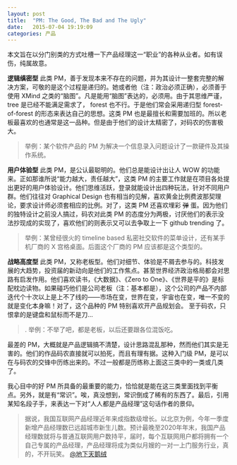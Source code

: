 ```yaml
---
layout: post
title:  "PM: The Good, The Bad and The Ugly"
date:   2015-07-04 19:19:09
categories: 产品
---
```


本文旨在以分门别类的方式吐槽一下产品经理这一“职业”的各种从业者。如有误伤，纯属故意。

**逻辑缜密型** 此类 PM，善于发现本来不存在的问题，并为其设计一整套完整的解决方案，可敬的是这个过程是递归的。她或者他（注：政治必须正确），必须善于使用 XMind 之类的“脑图”。凡是能用“脑图”表达的，必须用。由于其思维严谨，tree 是已经不能满足需求了， forest 也不行。于是他们常会采用递归型 forest-of-forest 的形态来表达自己的思想。这类 PM 也是最擅长和需要加班的。所以老板最喜欢的也通常是这一品种。但是由于他们的设计太精密了，对码农的伤害极大。

> 举例：某个软件产品的 PM 为解决一个信息录入问题设计了一款硬件及其操作系统。

**用户体验型** 此类 PM，是公认最聪明的。他们总是能设计出让人 WOW 的功能来。正如那谁所说“能力越大，责任越大”，这类 PM 的主要工作就是在项目各处提出更好的用户体验设计。他们思维活跃，登录就能设计出四种玩法，针对不同用户群。他们往往对 Graphical Design 也有相当的见解，喜欢黄金比例费波那契理论，要求设计师必须套相应的比例。对了，这类 PM 还喜欢埋彩 <s>弹</s> 蛋。因为他们的独特设计之前没人搞过，码农对此类 PM 的态度分为两极，讨厌他们的表示没法抄现成的实现了，喜欢他们的则表示又可以去争取上一下 github trending 了。

> 举例：某曾经很火的 timeline based 私密社交软件的菜单设计，还有某手机厂商的 X 宫格桌面。后面这个厂商的 PM 应该都是这个类型的。

**战略高度型** 此类 PM，又称老板型。他们对细节、体验是不屑去参与的。科技发展的大趋势，投资届的新动向是他们的工作焦点。甚至世界经济政治格局都会对思路有启发作用。他们喜欢读书，《大数据》、《Zero to One》、《世界是平的》是标配枕边读物。如果碰巧他们是公司老板（注：基本都是），这个公司的产品不内部迭代个十次以上是上不了线的——市场在变，世界在变，宇宙也在变，唯一不变的就是变化本身嘛！对了，这个品种的 PM 特别喜欢开产品规划会。 至于码农，只恨拿的是键盘和鼠标而不是刀...
>. 举例：不举了吧，都是老板，以后还要跟各位混饭吃。

最差的 PM，大概就是产品逻辑搞不清楚，设计思路混乱那种，然而他们其实是无害的。他们的作品码农直接就可以拍死，而且有理有据。这种入门级 PM，是可以在与码农的交锋中历练出来的。不过一般都是历练称上面这三类中的一类或几类了。

我心目中的好 PM 所具备的最重要的能力，恰恰就是能在这三类里面找到平衡点。另外，就是有“常识”。唉，真没想到，常识倒成了稀有的东西了。最后，引用某知名段子手，来表达一下对“人人都是产品经理”这句话作者的景仰。

> 据说，我国互联网产品经理近年来成指数级增长。以北京为例，今年一季度新增产品经理数已远超城市新生儿数。预计最晚至2020年年末，我国产品经理数就将与普通互联网用户数持平，届时，每个互联网用户都将拥有一个自己专属的产品经理，产品经理将成为类似月嫂的一对一上门服务行业，真的，不开玩笑。
> [@地下天鹅绒](http://weibo.com/velvet)
